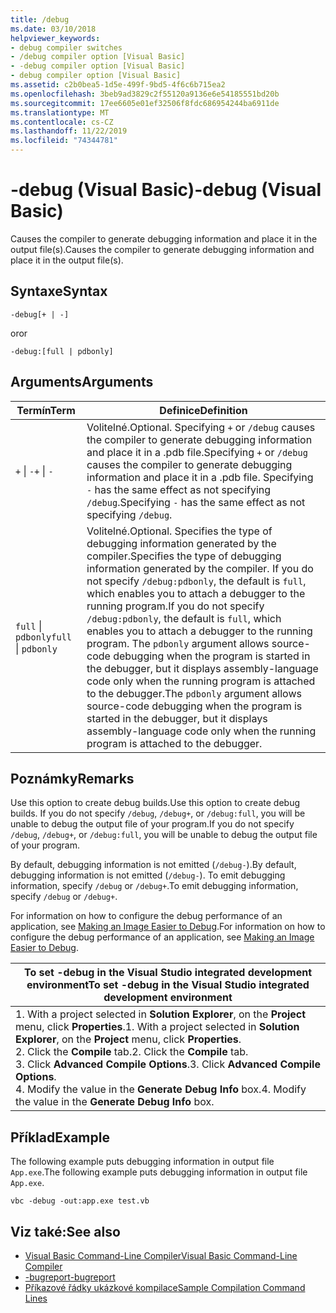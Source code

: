 ```yaml
---
title: /debug
ms.date: 03/10/2018
helpviewer_keywords:
- debug compiler switches
- /debug compiler option [Visual Basic]
- -debug compiler option [Visual Basic]
- debug compiler option [Visual Basic]
ms.assetid: c2b0bea5-1d5e-499f-9bd5-4f6c6b715ea2
ms.openlocfilehash: 3beb9ad3829c2f55120a9136e6e54185551bd20b
ms.sourcegitcommit: 17ee6605e01ef32506f8fdc686954244ba6911de
ms.translationtype: MT
ms.contentlocale: cs-CZ
ms.lasthandoff: 11/22/2019
ms.locfileid: "74344781"
---
```

# <a name="-debug-visual-basic"></a><span data-ttu-id="bdd69-102">-debug (Visual Basic)</span><span class="sxs-lookup"><span data-stu-id="bdd69-102">-debug (Visual Basic)</span></span>

<span data-ttu-id="bdd69-103">Causes the compiler to generate debugging information and place it in the output file(s).</span><span class="sxs-lookup"><span data-stu-id="bdd69-103">Causes the compiler to generate debugging information and place it in the output file(s).</span></span>

## <a name="syntax"></a><span data-ttu-id="bdd69-104">Syntaxe</span><span class="sxs-lookup"><span data-stu-id="bdd69-104">Syntax</span></span>

```console
-debug[+ | -]
```

<span data-ttu-id="bdd69-105">or</span><span class="sxs-lookup"><span data-stu-id="bdd69-105">or</span></span>

```console
-debug:[full | pdbonly]
```

## <a name="arguments"></a><span data-ttu-id="bdd69-106">Arguments</span><span class="sxs-lookup"><span data-stu-id="bdd69-106">Arguments</span></span>

|<span data-ttu-id="bdd69-107">Termín</span><span class="sxs-lookup"><span data-stu-id="bdd69-107">Term</span></span>|<span data-ttu-id="bdd69-108">Definice</span><span class="sxs-lookup"><span data-stu-id="bdd69-108">Definition</span></span>|
|---|---|
|<span data-ttu-id="bdd69-109">`+` &#124; `-`</span><span class="sxs-lookup"><span data-stu-id="bdd69-109">`+` &#124; `-`</span></span>|<span data-ttu-id="bdd69-110">Volitelné.</span><span class="sxs-lookup"><span data-stu-id="bdd69-110">Optional.</span></span> <span data-ttu-id="bdd69-111">Specifying `+` or `/debug` causes the compiler to generate debugging information and place it in a .pdb file.</span><span class="sxs-lookup"><span data-stu-id="bdd69-111">Specifying `+` or `/debug` causes the compiler to generate debugging information and place it in a .pdb file.</span></span> <span data-ttu-id="bdd69-112">Specifying `-` has the same effect as not specifying `/debug`.</span><span class="sxs-lookup"><span data-stu-id="bdd69-112">Specifying `-` has the same effect as not specifying `/debug`.</span></span>|
|<span data-ttu-id="bdd69-113">`full` &#124; `pdbonly`</span><span class="sxs-lookup"><span data-stu-id="bdd69-113">`full` &#124; `pdbonly`</span></span>|<span data-ttu-id="bdd69-114">Volitelné.</span><span class="sxs-lookup"><span data-stu-id="bdd69-114">Optional.</span></span> <span data-ttu-id="bdd69-115">Specifies the type of debugging information generated by the compiler.</span><span class="sxs-lookup"><span data-stu-id="bdd69-115">Specifies the type of debugging information generated by the compiler.</span></span> <span data-ttu-id="bdd69-116">If you do not specify `/debug:pdbonly`, the default is `full`, which enables you to attach a debugger to the running program.</span><span class="sxs-lookup"><span data-stu-id="bdd69-116">If you do not specify `/debug:pdbonly`, the default is `full`, which enables you to attach a debugger to the running program.</span></span> <span data-ttu-id="bdd69-117">The `pdbonly` argument allows source-code debugging when the program is started in the debugger, but it displays assembly-language code only when the running program is attached to the debugger.</span><span class="sxs-lookup"><span data-stu-id="bdd69-117">The `pdbonly` argument allows source-code debugging when the program is started in the debugger, but it displays assembly-language code only when the running program is attached to the debugger.</span></span>|

## <a name="remarks"></a><span data-ttu-id="bdd69-118">Poznámky</span><span class="sxs-lookup"><span data-stu-id="bdd69-118">Remarks</span></span>

<span data-ttu-id="bdd69-119">Use this option to create debug builds.</span><span class="sxs-lookup"><span data-stu-id="bdd69-119">Use this option to create debug builds.</span></span> <span data-ttu-id="bdd69-120">If you do not specify `/debug`, `/debug+`, or `/debug:full`, you will be unable to debug the output file of your program.</span><span class="sxs-lookup"><span data-stu-id="bdd69-120">If you do not specify `/debug`, `/debug+`, or `/debug:full`, you will be unable to debug the output file of your program.</span></span>

<span data-ttu-id="bdd69-121">By default, debugging information is not emitted (`/debug-`).</span><span class="sxs-lookup"><span data-stu-id="bdd69-121">By default, debugging information is not emitted (`/debug-`).</span></span> <span data-ttu-id="bdd69-122">To emit debugging information, specify `/debug` or `/debug+`.</span><span class="sxs-lookup"><span data-stu-id="bdd69-122">To emit debugging information, specify `/debug` or `/debug+`.</span></span>

<span data-ttu-id="bdd69-123">For information on how to configure the debug performance of an application, see [Making an Image Easier to Debug](../../../framework/debug-trace-profile/making-an-image-easier-to-debug.md).</span><span class="sxs-lookup"><span data-stu-id="bdd69-123">For information on how to configure the debug performance of an application, see [Making an Image Easier to Debug](../../../framework/debug-trace-profile/making-an-image-easier-to-debug.md).</span></span>

|<span data-ttu-id="bdd69-124">To set -debug in the Visual Studio integrated development environment</span><span class="sxs-lookup"><span data-stu-id="bdd69-124">To set -debug in the Visual Studio integrated development environment</span></span>|
|---|
|<span data-ttu-id="bdd69-125">1.  With a project selected in **Solution Explorer**, on the **Project** menu, click **Properties**.</span><span class="sxs-lookup"><span data-stu-id="bdd69-125">1.  With a project selected in **Solution Explorer**, on the **Project** menu, click **Properties**.</span></span> <br /><span data-ttu-id="bdd69-126">2.  Click the **Compile** tab.</span><span class="sxs-lookup"><span data-stu-id="bdd69-126">2.  Click the **Compile** tab.</span></span><br /><span data-ttu-id="bdd69-127">3.  Click **Advanced Compile Options**.</span><span class="sxs-lookup"><span data-stu-id="bdd69-127">3.  Click **Advanced Compile Options**.</span></span><br /><span data-ttu-id="bdd69-128">4.  Modify the value in the **Generate Debug Info** box.</span><span class="sxs-lookup"><span data-stu-id="bdd69-128">4.  Modify the value in the **Generate Debug Info** box.</span></span>|

## <a name="example"></a><span data-ttu-id="bdd69-129">Příklad</span><span class="sxs-lookup"><span data-stu-id="bdd69-129">Example</span></span>

<span data-ttu-id="bdd69-130">The following example puts debugging information in output file `App.exe`.</span><span class="sxs-lookup"><span data-stu-id="bdd69-130">The following example puts debugging information in output file `App.exe`.</span></span>

```console
vbc -debug -out:app.exe test.vb
```

## <a name="see-also"></a><span data-ttu-id="bdd69-131">Viz také:</span><span class="sxs-lookup"><span data-stu-id="bdd69-131">See also</span></span>

- [<span data-ttu-id="bdd69-132">Visual Basic Command-Line Compiler</span><span class="sxs-lookup"><span data-stu-id="bdd69-132">Visual Basic Command-Line Compiler</span></span>](../../../visual-basic/reference/command-line-compiler/index.md)
- [<span data-ttu-id="bdd69-133">-bugreport</span><span class="sxs-lookup"><span data-stu-id="bdd69-133">-bugreport</span></span>](../../../visual-basic/reference/command-line-compiler/bugreport.md)
- [<span data-ttu-id="bdd69-134">Příkazové řádky ukázkové kompilace</span><span class="sxs-lookup"><span data-stu-id="bdd69-134">Sample Compilation Command Lines</span></span>](../../../visual-basic/reference/command-line-compiler/sample-compilation-command-lines.md)
